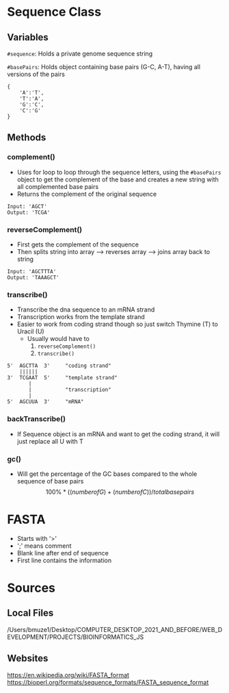 # Sequence Class

## Variables
```#sequence```: Holds a private genome sequence string 

```#basePairs```: Holds object containing base pairs (G-C, A-T), having all versions of the pairs
```
{
    'A':'T',
    'T':'A',
    'G':'C',
    'C':'G'
}
```
## Methods

### complement()
- Uses for loop to loop through the sequence letters, using the ```#basePairs``` object 
to get the complement of the base and creates a new string with all complemented base pairs
- Returns the complement of the original sequence

```
Input: 'AGCT'
Output: 'TCGA'
```

### reverseComplement()
- First gets the complement of the sequence 
- Then splits string into array --> reverses array --> joins array back to string
```
Input: 'AGCTTTA'
Output: 'TAAAGCT'
```

### transcribe()
- Transcribe the dna sequence to an mRNA strand
- Transcription works from the template strand
- Easier to work from coding strand though so just switch Thymine (T) to Uracil (U)
    - Usually would have to 
        1. ```reverseComplement()```
        2. ```transcribe()```

```
5'  AGCTTA  3'     "coding strand"
    ||||||
3'  TCGAAT  5'     "template strand"
       |
       |           "transcription"
       |
5'  AGCUUA  3'     "mRNA"
```

### backTranscribe()
- If Sequence object is an mRNA and want to get the coding strand, it will 
just replace all U with T

### gc()
- Will get the percentage of the GC bases compared to the whole sequence of base pairs
$$100\% * ((number of G)+(number of C))/total base pairs$$

# FASTA
- Starts with '>'
- ';' means comment
- Blank line after end of sequence
- First line contains the information

# Sources

## Local Files
/Users/bmuze1/Desktop/COMPUTER_DESKTOP_2021_AND_BEFORE/WEB_DEVELOPMENT/PROJECTS/BIOINFORMATICS_JS

## Websites
https://en.wikipedia.org/wiki/FASTA_format 
https://bioperl.org/formats/sequence_formats/FASTA_sequence_format 